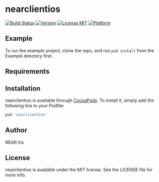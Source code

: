 # nearclientios

[![Build Status](https://travis-ci.com/nearprotocol/near-client-ios.svg?branch=master)](https://travis-ci.com/nearprotocol/near-client-ios)
[![Version](https://img.shields.io/cocoapods/v/nearclientios.svg?style=flat)](https://cocoapods.org/pods/nearclientios)
[![License MIT](https://img.shields.io/github/license/nearprotocol/near-client-ios)](https://github.com/nearprotocol/near-client-ios/blob/master/LICENSE)
[![Platform](https://img.shields.io/cocoapods/p/nearclientios.svg?style=flat)](https://cocoapods.org/pods/nearclientios)

## Example

To run the example project, clone the repo, and run `pod install` from the Example directory first.

## Requirements

## Installation

nearclientios is available through [CocoaPods](https://cocoapods.org). To install
it, simply add the following line to your Podfile:

```ruby
pod 'nearclientios'
```

## Author

NEAR Inc

## License

nearclientios is available under the MIT license. See the LICENSE file for more info.
